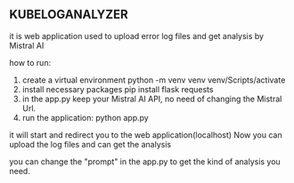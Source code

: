 KUBELOGANALYZER
----------------
it is web application used to upload error log files and get analysis by Mistral AI

how to run:
1. create a virtual environment
python -m venv venv
venv/Scripts/activate
2. install necessary packages
pip install flask requests
3. in the app.py keep your Mistral AI API, no need of changing the Mistral Url.
4. run the application:
python app.py

it will start and redirect you to the web application(localhost)
Now you can upload the log files and can get the analysis

you can change the "prompt" in the app.py to get the kind of analysis you need.
